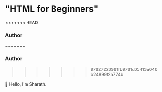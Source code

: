 # "HTML for Beginners"


<<<<<<< HEAD
### Author
=======
### Author 
>>>>>>> 97827223981fb9781d65413a046b24899f2a774b

👋 Hello, I'm Sharath.
